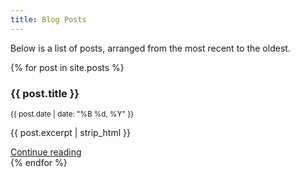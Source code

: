 ```yaml
---
title: Blog Posts
---
```


Below is a list of posts, arranged from the most recent to the oldest.

<div class="row row-cols-1 row-cols-md-3 g-4">
  {% for post in site.posts %}
    <div class="col">
      <div class="card h-100">
        <div class="card-body p-4 d-flex flex-column">
          <h3 class="card-title mb-0">{{ post.title }}</h3>
          <small class="text-body-secondary mb-1">{{ post.date | date: "%B %d, %Y" }}</small>
          <p class="card-text mb-auto">{{ post.excerpt | strip_html }}</p>
          <a href="{{ post.url | relative_url }}" class="icon-link gap-1 icon-link-hover stretched-link">
            Continue reading
          </a>
        </div>
      </div>
    </div>
  {% endfor %}
</div>

